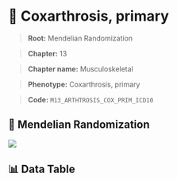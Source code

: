# 🧪 Coxarthrosis, primary

> **Root:** Mendelian Randomization

> **Chapter:** 13  

> **Chapter name:** Musculoskeletal

> **Phenotype:** Coxarthrosis, primary  

> **Code:** `M13_ARTHTROSIS_COX_PRIM_ICD10`

## 🧬 Mendelian Randomization  

<img src="/MR/Figures/Forward/M13_ARTHTROSIS_COX_PRIM_ICD10.png"/>

## 📊 Data Table

<CsvTableMRF src="/public/MR/Data/Forward/M13_ARTHTROSIS_COX_PRIM_ICD10.csv"/>
